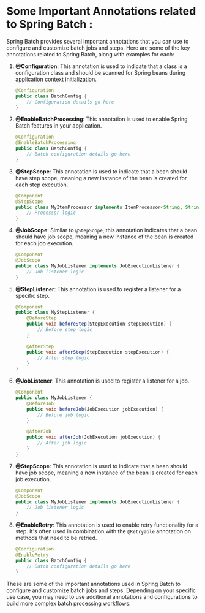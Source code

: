 # Some Important Annotations related to Spring Batch :

Spring Batch provides several important annotations that you can use to configure and customize batch jobs and steps. Here are some of the key annotations related to Spring Batch, along with examples for each:

1. **@Configuration**: This annotation is used to indicate that a class is a configuration class and should be scanned for Spring beans during application context initialization.

   ```java
   @Configuration
   public class BatchConfig {
       // Configuration details go here
   }
   ```

2. **@EnableBatchProcessing**: This annotation is used to enable Spring Batch features in your application.

   ```java
   @Configuration
   @EnableBatchProcessing
   public class BatchConfig {
       // Batch configuration details go here
   }
   ```

3. **@StepScope**: This annotation is used to indicate that a bean should have step scope, meaning a new instance of the bean is created for each step execution.

   ```java
   @Component
   @StepScope
   public class MyItemProcessor implements ItemProcessor<String, String> {
       // Processor logic
   }
   ```

4. **@JobScope**: Similar to `@StepScope`, this annotation indicates that a bean should have job scope, meaning a new instance of the bean is created for each job execution.

   ```java
   @Component
   @JobScope
   public class MyJobListener implements JobExecutionListener {
       // Job listener logic
   }
   ```

5. **@StepListener**: This annotation is used to register a listener for a specific step.

   ```java
   @Component
   public class MyStepListener {
       @BeforeStep
       public void beforeStep(StepExecution stepExecution) {
           // Before step logic
       }

       @AfterStep
       public void afterStep(StepExecution stepExecution) {
           // After step logic
       }
   }
   ```

6. **@JobListener**: This annotation is used to register a listener for a job.

   ```java
   @Component
   public class MyJobListener {
       @BeforeJob
       public void beforeJob(JobExecution jobExecution) {
           // Before job logic
       }

       @AfterJob
       public void afterJob(JobExecution jobExecution) {
           // After job logic
       }
   }
   ```

7. **@StepScope**: This annotation is used to indicate that a bean should have job scope, meaning a new instance of the bean is created for each job execution.

   ```java
   @Component
   @JobScope
   public class MyJobListener implements JobExecutionListener {
       // Job listener logic
   }
   ```

8. **@EnableRetry**: This annotation is used to enable retry functionality for a step. It's often used in combination with the `@Retryable` annotation on methods that need to be retried.

   ```java
   @Configuration
   @EnableRetry
   public class BatchConfig {
       // Batch configuration details go here
   }
   ```

These are some of the important annotations used in Spring Batch to configure and customize batch jobs and steps. Depending on your specific use case, you may need to use additional annotations and configurations to build more complex batch processing workflows.
